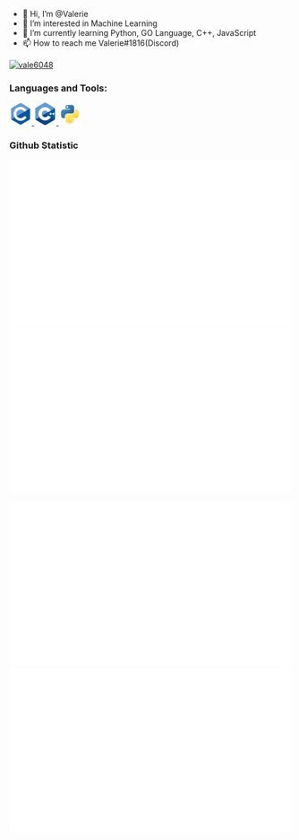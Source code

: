 - 👋 Hi, I’m @Valerie
- 👀 I’m interested in Machine Learning
- 🌱 I’m currently learning Python, GO Language, C++, JavaScript
- 📫 How to reach me Valerie#1816(Discord)

<p align="left">
<a href="https://twitter.com/vale6048" target="blank"><img align="center" src="https://raw.githubusercontent.com/rahuldkjain/github-profile-readme-generator/master/src/images/icons/Social/twitter.svg" alt="vale6048" height="30" width="40" /></a>
</p>

</p>


<h3 align="left">Languages and Tools:</h3>
<p align="left"> <a href="https://www.cprogramming.com/" target="_blank" rel="noreferrer"> <img src="https://raw.githubusercontent.com/devicons/devicon/master/icons/c/c-original.svg" alt="c" width="40" height="40"/> </a> <a href="https://www.w3schools.com/cpp/" target="_blank" rel="noreferrer"> <img src="https://raw.githubusercontent.com/devicons/devicon/master/icons/cplusplus/cplusplus-original.svg" alt="cplusplus" width="40" height="40"/> </a>  </a> <a href="https://www.python.org" target="_blank" rel="noreferrer"> <img src="https://raw.githubusercontent.com/devicons/devicon/master/icons/python/python-original.svg" alt="python" width="40" height="40"/> </a> </p>

### Github Statistic

![](https://raw.githubusercontent.com/Valerie6048/github-stats/master/generated/overview.svg#gh-dark-mode-only)
![](https://raw.githubusercontent.com/Valerie6048/github-stats/master/generated/overview.svg#gh-light-mode-only)

![](https://raw.githubusercontent.com/Valerie6048/github-stats/master/generated/languages.svg#gh-dark-mode-only)
![](https://raw.githubusercontent.com/Valerie6048/github-stats/master/generated/languages.svg#gh-light-mode-only)

<!---
Valerie6048/NiinYa is a ✨ special ✨ repository because its `README.md` (this file) appears on your GitHub profile.
You can click the Preview link to take a look at your changes.


<p align="left">
<a href="https://github.com/Valerie6048">
  <img height="180em" src="https://github-readme-stats-eight-theta.vercel.app/api?username=Valerie6048&show_icons=true&theme=algolia&include_all_commits=true&count_private=true"/>
  <img height="180em" src="https://github-readme-stats-eight-theta.vercel.app/api/top-langs/?username=Valerie6048&layout=compact&langs_count=8&theme=algolia"/>
</a>
</p>

![](https://raw.githubusercontent.com/Valerie6048/github-stats/master/generated/overview.svg#gh-dark-mode-only)
![](https://raw.githubusercontent.com/Valerie6048/github-stats/master/generated/overview.svg#gh-light-mode-only)

![](https://raw.githubusercontent.com/Valerie6048/github-stats/master/generated/languages.svg#gh-dark-mode-only)
![](https://raw.githubusercontent.com/Valerie6048/github-stats/master/generated/languages.svg#gh-light-mode-only)

<p align="left">
<a href="https://github.com/Valerie6048">
  <img height="180em" src="https://github-readme-stats-eight-theta.vercel.app/api?username=Valerie6048&show_icons=true&theme=algolia&include_all_commits=true&count_private=true"/>
  <img height="180em" src="https://github-readme-stats-eight-theta.vercel.app/api/top-langs/?username=Valerie6048&layout=compact&langs_count=8&theme=algolia"/>
</a>
</p>

--->
